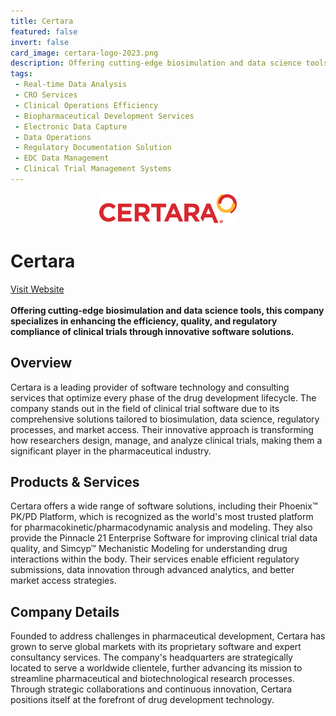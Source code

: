```yaml
---
title: Certara
featured: false
invert: false
card_image: certara-logo-2023.png
description: Offering cutting-edge biosimulation and data science tools, this company specializes in enhancing the efficiency, quality, and regulatory compliance of clinical trials through innovative software solutions.
tags: 
 - Real-time Data Analysis
 - CRO Services
 - Clinical Operations Efficiency
 - Biopharmaceutical Development Services
 - Electronic Data Capture
 - Data Operations
 - Regulatory Documentation Solution
 - EDC Data Management
 - Clinical Trial Management Systems
---
```


<div align="center">
<a href="https://www.certara.com/blog/how-clinical-trial-software-helps-make-studies-more-efficient/">
<img src="certara-logo-2023.png" alt="Logo" style="min-width: 200px; max-width: 600px; height: auto;" >
</a>
</div>

# Certara
<a href="https://www.certara.com/blog/how-clinical-trial-software-helps-make-studies-more-efficient/">Visit Website</a>
<br>
<br>
**Offering cutting-edge biosimulation and data science tools, this company specializes in enhancing the efficiency, quality, and regulatory compliance of clinical trials through innovative software solutions.**

## Overview
Certara is a leading provider of software technology and consulting services that optimize every phase of the drug development lifecycle. The company stands out in the field of clinical trial software due to its comprehensive solutions tailored to biosimulation, data science, regulatory processes, and market access. Their innovative approach is transforming how researchers design, manage, and analyze clinical trials, making them a significant player in the pharmaceutical industry.
## Products & Services 
Certara offers a wide range of software solutions, including their Phoenix™ PK/PD Platform, which is recognized as the world's most trusted platform for pharmacokinetic/pharmacodynamic analysis and modeling. They also provide the Pinnacle 21 Enterprise Software for improving clinical trial data quality, and Simcyp™ Mechanistic Modeling for understanding drug interactions within the body. Their services enable efficient regulatory submissions, data innovation through advanced analytics, and better market access strategies.
## Company Details 
Founded to address challenges in pharmaceutical development, Certara has grown to serve global markets with its proprietary software and expert consultancy services. The company's headquarters are strategically located to serve a worldwide clientele, further advancing its mission to streamline pharmaceutical and biotechnological research processes. Through strategic collaborations and continuous innovation, Certara positions itself at the forefront of drug development technology.

